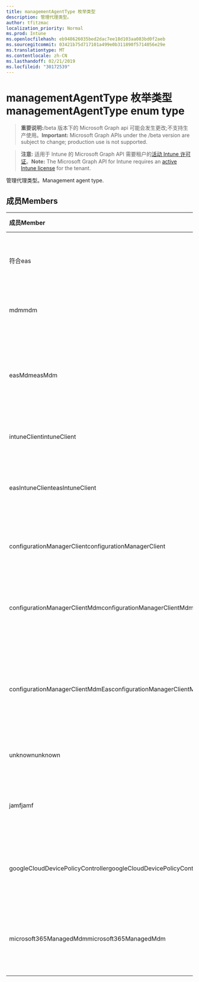 ```yaml
---
title: managementAgentType 枚举类型
description: 管理代理类型。
author: tfitzmac
localization_priority: Normal
ms.prod: Intune
ms.openlocfilehash: eb948626035bed2dac7ee18d103aa083bd0f2aeb
ms.sourcegitcommit: 03421b75d717101a499e0b311890f5714056e29e
ms.translationtype: MT
ms.contentlocale: zh-CN
ms.lasthandoff: 02/21/2019
ms.locfileid: "30172539"
---
```

# <a name="managementagenttype-enum-type"></a><span data-ttu-id="6964d-103">managementAgentType 枚举类型</span><span class="sxs-lookup"><span data-stu-id="6964d-103">managementAgentType enum type</span></span>

> <span data-ttu-id="6964d-104">**重要说明:**/beta 版本下的 Microsoft Graph api 可能会发生更改;不支持生产使用。</span><span class="sxs-lookup"><span data-stu-id="6964d-104">**Important:** Microsoft Graph APIs under the /beta version are subject to change; production use is not supported.</span></span>

> <span data-ttu-id="6964d-105">**注意:** 适用于 Intune 的 Microsoft Graph API 需要租户的[活动 Intune 许可证](https://go.microsoft.com/fwlink/?linkid=839381)。</span><span class="sxs-lookup"><span data-stu-id="6964d-105">**Note:** The Microsoft Graph API for Intune requires an [active Intune license](https://go.microsoft.com/fwlink/?linkid=839381) for the tenant.</span></span>

<span data-ttu-id="6964d-106">管理代理类型。</span><span class="sxs-lookup"><span data-stu-id="6964d-106">Management agent type.</span></span>

## <a name="members"></a><span data-ttu-id="6964d-107">成员</span><span class="sxs-lookup"><span data-stu-id="6964d-107">Members</span></span>
|<span data-ttu-id="6964d-108">成员</span><span class="sxs-lookup"><span data-stu-id="6964d-108">Member</span></span>|<span data-ttu-id="6964d-109">值</span><span class="sxs-lookup"><span data-stu-id="6964d-109">Value</span></span>|<span data-ttu-id="6964d-110">说明</span><span class="sxs-lookup"><span data-stu-id="6964d-110">Description</span></span>|
|:---|:---|:---|
|<span data-ttu-id="6964d-111">符合</span><span class="sxs-lookup"><span data-stu-id="6964d-111">eas</span></span>|<span data-ttu-id="6964d-112">1</span><span class="sxs-lookup"><span data-stu-id="6964d-112">1</span></span>|<span data-ttu-id="6964d-113">设备由 Exchange server 管理。</span><span class="sxs-lookup"><span data-stu-id="6964d-113">The device is managed by Exchange server.</span></span>|
|<span data-ttu-id="6964d-114">mdm</span><span class="sxs-lookup"><span data-stu-id="6964d-114">mdm</span></span>|<span data-ttu-id="6964d-115">双面</span><span class="sxs-lookup"><span data-stu-id="6964d-115">2</span></span>|<span data-ttu-id="6964d-116">设备由 Intune MDM 管理。</span><span class="sxs-lookup"><span data-stu-id="6964d-116">The device is managed by Intune MDM.</span></span>|
|<span data-ttu-id="6964d-117">easMdm</span><span class="sxs-lookup"><span data-stu-id="6964d-117">easMdm</span></span>|<span data-ttu-id="6964d-118">第三章</span><span class="sxs-lookup"><span data-stu-id="6964d-118">3</span></span>|<span data-ttu-id="6964d-119">设备由 Exchange server 和 Intune MDM 管理。</span><span class="sxs-lookup"><span data-stu-id="6964d-119">The device is managed by both Exchange server and Intune MDM.</span></span>|
|<span data-ttu-id="6964d-120">intuneClient</span><span class="sxs-lookup"><span data-stu-id="6964d-120">intuneClient</span></span>|<span data-ttu-id="6964d-121">4</span><span class="sxs-lookup"><span data-stu-id="6964d-121">4</span></span>|<span data-ttu-id="6964d-122">Intune 客户端托管。</span><span class="sxs-lookup"><span data-stu-id="6964d-122">Intune client managed.</span></span>|
|<span data-ttu-id="6964d-123">easIntuneClient</span><span class="sxs-lookup"><span data-stu-id="6964d-123">easIntuneClient</span></span>|<span data-ttu-id="6964d-124">5</span><span class="sxs-lookup"><span data-stu-id="6964d-124">5</span></span>|<span data-ttu-id="6964d-125">设备为 EAS 和 Intune 客户端双重托管。</span><span class="sxs-lookup"><span data-stu-id="6964d-125">The device is EAS and Intune client dual managed.</span></span>|
|<span data-ttu-id="6964d-126">configurationManagerClient</span><span class="sxs-lookup"><span data-stu-id="6964d-126">configurationManagerClient</span></span>|<span data-ttu-id="6964d-127">utf-8</span><span class="sxs-lookup"><span data-stu-id="6964d-127">8</span></span>|<span data-ttu-id="6964d-128">设备由配置管理器管理。</span><span class="sxs-lookup"><span data-stu-id="6964d-128">The device is managed by Configuration Manager.</span></span>|
|<span data-ttu-id="6964d-129">configurationManagerClientMdm</span><span class="sxs-lookup"><span data-stu-id="6964d-129">configurationManagerClientMdm</span></span>|<span data-ttu-id="6964d-130">10</span><span class="sxs-lookup"><span data-stu-id="6964d-130">10</span></span>|<span data-ttu-id="6964d-131">设备由 Configuration Manager 和 MDM 管理。</span><span class="sxs-lookup"><span data-stu-id="6964d-131">The device is managed by Configuration Manager and MDM.</span></span>|
|<span data-ttu-id="6964d-132">configurationManagerClientMdmEas</span><span class="sxs-lookup"><span data-stu-id="6964d-132">configurationManagerClientMdmEas</span></span>|<span data-ttu-id="6964d-133">11x17</span><span class="sxs-lookup"><span data-stu-id="6964d-133">11</span></span>|<span data-ttu-id="6964d-134">设备由 Configuration Manager、MDM 和 Eas 管理。</span><span class="sxs-lookup"><span data-stu-id="6964d-134">The device is managed by Configuration Manager, MDM and Eas.</span></span>|
|<span data-ttu-id="6964d-135">unknown</span><span class="sxs-lookup"><span data-stu-id="6964d-135">unknown</span></span>|<span data-ttu-id="6964d-136">位</span><span class="sxs-lookup"><span data-stu-id="6964d-136">16</span></span>|<span data-ttu-id="6964d-137">未知的管理代理类型。</span><span class="sxs-lookup"><span data-stu-id="6964d-137">Unknown management agent type.</span></span>|
|<span data-ttu-id="6964d-138">jamf</span><span class="sxs-lookup"><span data-stu-id="6964d-138">jamf</span></span>|<span data-ttu-id="6964d-139">32</span><span class="sxs-lookup"><span data-stu-id="6964d-139">32</span></span>|<span data-ttu-id="6964d-140">设备属性是从 Jamf 中提取的。</span><span class="sxs-lookup"><span data-stu-id="6964d-140">The device attributes are fetched from Jamf.</span></span>|
|<span data-ttu-id="6964d-141">googleCloudDevicePolicyController</span><span class="sxs-lookup"><span data-stu-id="6964d-141">googleCloudDevicePolicyController</span></span>|<span data-ttu-id="6964d-142">64</span><span class="sxs-lookup"><span data-stu-id="6964d-142">64</span></span>|<span data-ttu-id="6964d-143">设备由 Google 的 CloudDPC 管理。</span><span class="sxs-lookup"><span data-stu-id="6964d-143">The device is managed by Google's CloudDPC.</span></span>|
|<span data-ttu-id="6964d-144">microsoft365ManagedMdm</span><span class="sxs-lookup"><span data-stu-id="6964d-144">microsoft365ManagedMdm</span></span>|<span data-ttu-id="6964d-145">258</span><span class="sxs-lookup"><span data-stu-id="6964d-145">258</span></span>|<span data-ttu-id="6964d-146">此设备由 Microsoft 365 到 Intune 管理。</span><span class="sxs-lookup"><span data-stu-id="6964d-146">This device is managed by Microsoft 365 through Intune.</span></span>|




